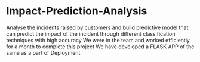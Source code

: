 # Impact-Prediction-Analysis
Analyse the incidents raised by customers and build predictive model that can predict the impact of the incident through different classification techniques with high accuracy
We were  in the team and worked efficiently for a month to complete this project 
We have developed a FLASK APP of the same as a part of Deployment 

